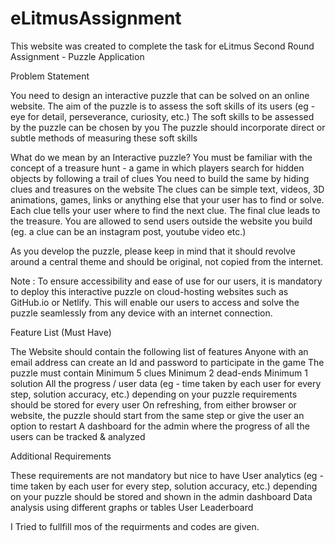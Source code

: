 # eLitmusAssignment
This website was created to complete the task for eLitmus Second Round
Assignment - Puzzle Application

Problem Statement

You need to design an interactive puzzle that can be solved on an online website.
The aim of the puzzle is to assess the soft skills of its users (eg - eye for detail, perseverance, curiosity, etc.)
The soft skills to be assessed by the puzzle can be chosen by you
The puzzle should incorporate direct or subtle methods of measuring these soft skills

What do we mean by an Interactive puzzle?
You must be familiar with the concept of a treasure hunt - a game in which players search for hidden objects by following a trail of clues
You need to build the same by hiding clues and treasures on the website
The clues can be simple text, videos, 3D animations, games, links or anything else that your user has to find or solve. Each clue tells your user where to find the next clue. The final clue leads to the treasure.
You are allowed to send users outside the website you build (eg. a clue can be an instagram post, youtube video etc.)

As you develop the puzzle, please keep in mind that it should revolve around a central theme and should be original, not copied from the internet.

Note : To ensure accessibility and ease of use for our users, it is mandatory to deploy this interactive puzzle on cloud-hosting websites such as GitHub.io or Netlify. This will enable our users to access and solve the puzzle seamlessly from any device with an internet connection.

Feature List (Must Have)
 
The Website should contain the following list of features
Anyone with an email address can create an Id and password to participate in the game
The puzzle must contain
Minimum 5 clues
Minimum 2 dead-ends
Minimum 1 solution 
All the progress / user data (eg - time taken by each user for every step, solution accuracy, etc.) depending on your puzzle requirements should be stored for every user
On refreshing, from either browser or website, the puzzle should start from the same step or give the user an option to restart
A dashboard for the admin where the progress of all the users can be tracked & analyzed

Additional Requirements
 
These requirements are not mandatory but nice to have
User analytics (eg - time taken by each user for every step, solution accuracy, etc.) depending on your puzzle should be stored and shown in the admin dashboard
Data analysis using different graphs or tables
User Leaderboard

I Tried to fullfill mos of the requirments and codes are given.
